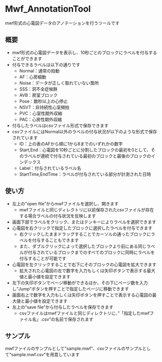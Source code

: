 # Mwf_AnnotationTool

mwf形式の心電図データのアノテーションを行うツールです

## 概要

- mwf形式の心電図データを表示し、10秒ごとのブロックにラベルを付与することができます
- 付与できるラベルは以下の通りです
    - Normal：通常の拍動
    - AF：心房細動
    - Noise：データが正しく取れていない箇所
    - SSS：洞不全症候群
    - AVB：房室ブロック
    - Pose：数秒以上の心停止
    - NSVT：非持続性心室頻拍
    - PVC：心室性期外収縮
    - PAC：心房性期外収縮
- 付与したラベルはcsvファイル形式で保存できます
- csvファイルにはNormal以外のラベルの付与状況が以下のような形式で保存されています
    - ID：上の表のAFから順に1から8までのいずれかの数字
    - Start,End：心電図を10秒ごとに分割したブロックの最初を0として、そのラベルが連続で付与されている最初のブロックと最後のブロックのインデックス
    - Label：付与されているラベル名
    - StartTime,EndTime：ラベルが付与されている部分が計測された日時

## 使い方

- 左上の”open file”からmwfファイルを選択し、開きます
    - mwfファイルと同じディレクトリに以前保存されたcsvファイルが存在する場合ラベルの付与状況を反映します
- 画面下部でラベルをクリック、またはテンキーによりラベルを選択できます
- 心電図を右クリックで指定したブロックに選択したラベルを付与できます
    - 右クリックしたままドラッグすることでカーソルの通ったブロックにラベルを付与することもできます
    - また、ダブルクリックによって選択したブロックより前にある同じラベルが付与されているブロックまでのすべてのブロックに同時にラベルを付与することが可能です
- 心電図を左クリックすることで右下にそのブロックの心電図を拡大できます
    - 拡大された心電図の左で数字を入力もしくは矢印ボタンで表示する最大値と最小値を設定できます
- 左下の矢印ボタンでページ移動ができるほか、その下にページ数を入力し”Jump”ボタンを押すことで指定したページに移動できます
- 画面右上で数字を入力もしくは矢印ボタンを押すことで表示する心電図の最大値と最小値を設定できます
- 左上の”save file”から付与したラベルを保存できます
    - csvファイルはmwfファイルと同じディレクトリに、”「指定したmwfファイル名」.csv”の名前で保存されます


## サンプル
mwfファイルのサンプルとして"sample.mwf"、csvファイルのサンプルとして"sample.mwf.csv"を用意しています